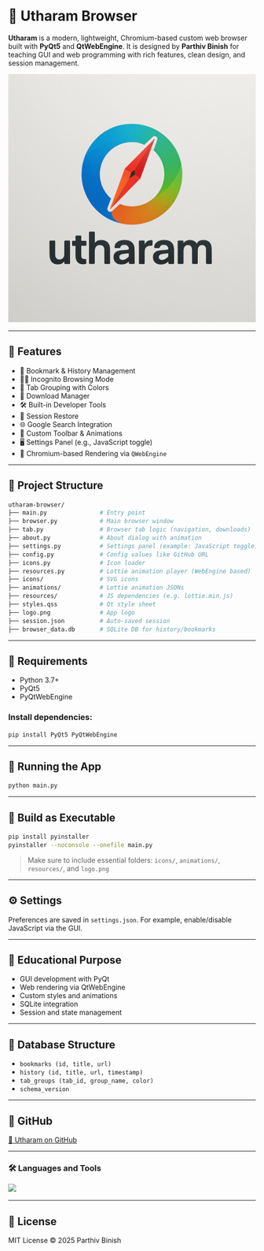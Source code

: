 
# 🧭 Utharam Browser

**Utharam** is a modern, lightweight, Chromium-based custom web browser built with **PyQt5** and **QtWebEngine**. It is designed by **Parthiv Binish** for teaching GUI and web programming with rich features, clean design, and session management.

![Utharam Logo](logo.png)

---

## 🚀 Features

* 🔖 Bookmark & History Management
* 🕵️‍♂️ Incognito Browsing Mode
* 🧩 Tab Grouping with Colors
* 📁 Download Manager
* 🛠 Built-in Developer Tools
* 💾 Session Restore
* 🌐 Google Search Integration
* 🎨 Custom Toolbar & Animations
* 🖥 Settings Panel (e.g., JavaScript toggle)
* 🧪 Chromium-based Rendering via `QWebEngine`

---

## 📁 Project Structure

```bash
utharam-browser/
├── main.py               # Entry point
├── browser.py            # Main browser window
├── tab.py                # Browser tab logic (navigation, downloads)
├── about.py              # About dialog with animation
├── settings.py           # Settings panel (example: JavaScript toggle)
├── config.py             # Config values like GitHub URL
├── icons.py              # Icon loader
├── resources.py          # Lottie animation player (WebEngine based)
├── icons/                # SVG icons
├── animations/           # Lottie animation JSONs
├── resources/            # JS dependencies (e.g. lottie.min.js)
├── styles.qss            # Qt style sheet
├── logo.png              # App logo
├── session.json          # Auto-saved session
├── browser_data.db       # SQLite DB for history/bookmarks
```

---

## 🔧 Requirements

* Python 3.7+
* PyQt5
* PyQtWebEngine

### Install dependencies:

```bash
pip install PyQt5 PyQtWebEngine
```

---

## 🏃 Running the App

```bash
python main.py
```

---

## 🔨 Build as Executable

```bash
pip install pyinstaller
pyinstaller --noconsole --onefile main.py
```

> Make sure to include essential folders: `icons/`, `animations/`, `resources/`, and `logo.png`

---

## ⚙️ Settings

Preferences are saved in `settings.json`. For example, enable/disable JavaScript via the GUI.

---

## 🧠 Educational Purpose

* GUI development with PyQt
* Web rendering via QtWebEngine
* Custom styles and animations
* SQLite integration
* Session and state management

---

## 📂 Database Structure

* `bookmarks (id, title, url)`
* `history (id, title, url, timestamp)`
* `tab_groups (tab_id, group_name, color)`
* `schema_version`

---

## 📎 GitHub

[🔗 Utharam on GitHub](https://github.com/Parthiv-Binish/Utharam-Browser-PyBrowser)

---

### 🛠 Languages and Tools

<p align="left">
  <img src="https://skillicons.dev/icons?i=html,css,js,react,nodejs,express,mongodb,mysql,php,python,java,cpp,c,photoshop,sass,electron" />
</p>

---

## 📜 License

MIT License © 2025 Parthiv Binish
